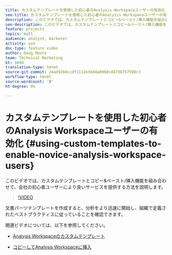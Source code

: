 ```yaml
---
title: カスタムテンプレートを使用した初心者のAnalysis Workspaceユーザーの有効化
seo-title: カスタムテンプレートを使用した初心者のAnalysis Workspaceユーザーの有効化
description: このビデオでは、カスタムテンプレートとコピー&ペースト/挿入機能を組み合わせて、会社の初心者ユーザーにより良いサービスを提供する方法を説明します。
seo-description: このビデオでは、カスタムテンプレートとコピー&ペースト/挿入機能を組み合わせて、会社の初心者ユーザーにより良いサービスを提供する方法を説明します。
feature: projects
topics: null
audience: analyst, marketer
activity: use
doc-type: feature video
author: Doug Moore
team: Technical Marketing
kt: 1694
translation-type: tm+mt
source-git-commit: 24ad92b0ccdf1112e3ed4a0968cd47db757598c3
workflow-type: tm+mt
source-wordcount: '0'
ht-degree: 0%

---
```



# カスタムテンプレートを使用した初心者のAnalysis Workspaceユーザーの有効化 {#using-custom-templates-to-enable-novice-analysis-workspace-users}

このビデオでは、カスタムテンプレートとコピー&amp;ペースト/挿入機能を組み合わせて、会社の初心者ユーザーにより良いサービスを提供する方法を説明します。

>[!VIDEO](https://video.tv.adobe.com/v/23234/?quality=12)

文書パーツテンプレートを作成すると、分析をより迅速に開始し、組織で定義されたベストプラクティスに従っていることを確認できます。

関連ビデオについては、以下を参照してください。

* [Analysis Workspaceのカスタムテンプレート](https://helpx.adobe.com/analytics/kt/using/create-manage-custom-templates-analysis-workspace-feature-video-use.html)

* [コピーしてAnalysis Workspaceに挿入](https://helpx.adobe.com/analytics/kt/using/copy-insert-analysis-workspace-feature-video-use.html)